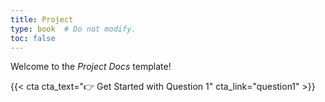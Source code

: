 ```yaml
---
title: Project
type: book  # Do not modify.
toc: false
---
```


Welcome to the _Project Docs_ template!

{{< cta cta_text="👉 Get Started with Question 1" cta_link="question1" >}}

